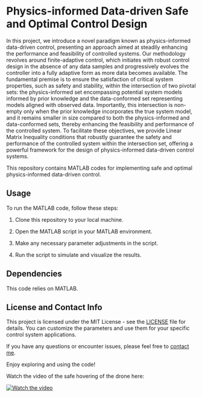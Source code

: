 # Physics-informed Data-driven Safe and Optimal Control Design
In this project, we introduce a novel paradigm known as physics-informed data-driven control, presenting an approach aimed at steadily enhancing the performance and feasibility of controlled systems. Our methodology revolves around finite-adaptive control, which initiates with robust control design in the absence of any data samples and progressively evolves the controller into a fully adaptive form as more data becomes available. The fundamental premise is to ensure the satisfaction of critical system properties, such as safety and stability, within the intersection of two pivotal sets: the physics-informed set encompassing potential system models informed by prior knowledge and the data-conformed set representing models aligned with observed data. Importantly, this intersection is non-empty only when the prior knowledge incorporates the true system model, and it remains smaller in size compared to both the physics-informed and data-conformed sets, thereby enhancing the feasibility and performance of the controlled system. To facilitate these objectives, we provide Linear Matrix Inequality conditions that robustly guarantee the safety and performance of the controlled system within the intersection set, offering a powerful framework for the design of physics-informed data-driven control systems.


This repository contains MATLAB codes for implementing safe and optimal physics-informed data-driven control.

## Usage

To run the MATLAB code, follow these steps:

1. Clone this repository to your local machine.

2. Open the MATLAB script in your MATLAB environment.

3. Make any necessary parameter adjustments in the script.

4. Run the script to simulate and visualize the results.

## Dependencies

This code relies on MATLAB.

## License and Contact Info

This project is licensed under the MIT License - see the [LICENSE](LICENSE) file for details. You can customize the parameters and use them for your specific control system applications.

If you have any questions or encounter issues, please feel free to [contact me](mailto:niknejad@msu.edu).

Enjoy exploring and using the code!



Watch the video of the safe hovering of the drone here:

[![Watch the video](https://img.youtube.com/vi/LdfYQQp4STU/maxresdefault.jpg)](https://www.youtube.com/watch?v=LdfYQQp4STU)



